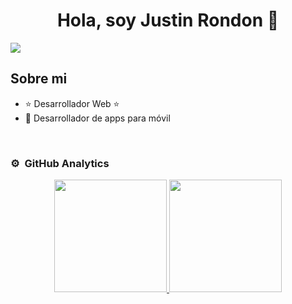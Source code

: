 <div align="center">
<h1 align="center">Hola, soy Justin Rondon 👋</h1>
</div>
<img src="[https://ibb.co/Dwr4jqm](https://i.ibb.co/Zc2dbZv/Justin-Rondon.png)">

## Sobre mi

- ⭐ Desarrollador Web ⭐ 
- 📲 Desarrollador de apps para móvil
<br>

### ⚙️ &nbsp;GitHub Analytics

<p align="center">
<a href="https://github.com/ArisGuimera">
  <img height="180em" src="https://github-readme-stats-eight-theta.vercel.app/api?username=ArisGuimera&show_icons=true&theme=algolia&include_all_commits=true&count_private=true"/>
  <img height="180em" src="https://github-readme-stats-eight-theta.vercel.app/api/top-langs/?username=ArisGuimera&layout=compact&langs_count=8&theme=algolia"/>
</a>
</p>
